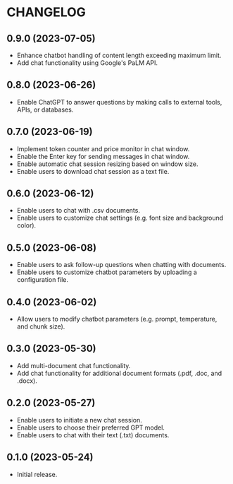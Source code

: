 # CHANGELOG

## 0.9.0 (2023-07-05)
* Enhance chatbot handling of content length exceeding maximum limit.
* Add chat functionality using Google's PaLM API.

## 0.8.0 (2023-06-26)
* Enable ChatGPT to answer questions by making calls to external tools, APIs, or databases.

## 0.7.0 (2023-06-19)
* Implement token counter and price monitor in chat window.
* Enable the Enter key for sending messages in chat window.
* Enable automatic chat session resizing based on window size.
* Enable users to download chat session as a text file.

## 0.6.0 (2023-06-12)
* Enable users to chat with .csv documents.
* Enable users to customize chat settings (e.g. font size and background color).

## 0.5.0 (2023-06-08)
* Enable users to ask follow-up questions when chatting with documents.
* Enable users to customize chatbot parameters by uploading a configuration file.

## 0.4.0 (2023-06-02)
* Allow users to modify chatbot parameters (e.g. prompt, temperature, and chunk size).

## 0.3.0 (2023-05-30)
* Add multi-document chat functionality.
* Add chat functionality for additional document formats (.pdf, .doc, and .docx).

## 0.2.0 (2023-05-27)
* Enable users to initiate a new chat session.
* Enable users to choose their preferred GPT model.
* Enable users to chat with their text (.txt) documents.

## 0.1.0 (2023-05-24)
* Initial release.